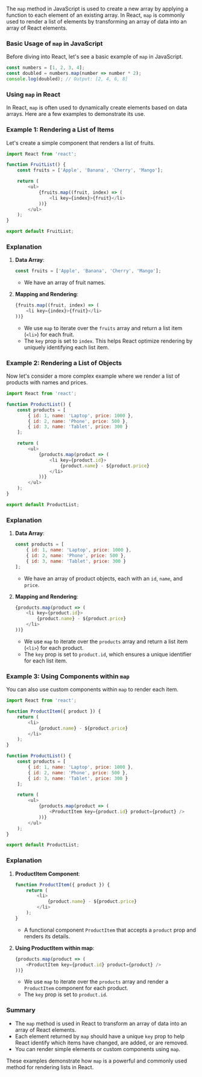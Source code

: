 The `map` method in JavaScript is used to create a new array by applying a function to each element of an existing array. In React, `map` is commonly used to render a list of elements by transforming an array of data into an array of React elements.

### Basic Usage of `map` in JavaScript

Before diving into React, let's see a basic example of `map` in JavaScript.

```javascript
const numbers = [1, 2, 3, 4];
const doubled = numbers.map(number => number * 2);
console.log(doubled); // Output: [2, 4, 6, 8]
```

### Using `map` in React

In React, `map` is often used to dynamically create elements based on data arrays. Here are a few examples to demonstrate its use.

### Example 1: Rendering a List of Items

Let's create a simple component that renders a list of fruits.

```javascript
import React from 'react';

function FruitList() {
    const fruits = ['Apple', 'Banana', 'Cherry', 'Mango'];

    return (
        <ul>
            {fruits.map((fruit, index) => (
                <li key={index}>{fruit}</li>
            ))}
        </ul>
    );
}

export default FruitList;
```

### Explanation

1. **Data Array**:
   ```javascript
   const fruits = ['Apple', 'Banana', 'Cherry', 'Mango'];
   ```
   - We have an array of fruit names.

2. **Mapping and Rendering**:
   ```javascript
   {fruits.map((fruit, index) => (
       <li key={index}>{fruit}</li>
   ))}
   ```
   - We use `map` to iterate over the `fruits` array and return a list item (`<li>`) for each fruit.
   - The `key` prop is set to `index`. This helps React optimize rendering by uniquely identifying each list item.

### Example 2: Rendering a List of Objects

Now let's consider a more complex example where we render a list of products with names and prices.

```javascript
import React from 'react';

function ProductList() {
    const products = [
        { id: 1, name: 'Laptop', price: 1000 },
        { id: 2, name: 'Phone', price: 500 },
        { id: 3, name: 'Tablet', price: 300 }
    ];

    return (
        <ul>
            {products.map(product => (
                <li key={product.id}>
                    {product.name} - ${product.price}
                </li>
            ))}
        </ul>
    );
}

export default ProductList;
```

### Explanation

1. **Data Array**:
   ```javascript
   const products = [
       { id: 1, name: 'Laptop', price: 1000 },
       { id: 2, name: 'Phone', price: 500 },
       { id: 3, name: 'Tablet', price: 300 }
   ];
   ```
   - We have an array of product objects, each with an `id`, `name`, and `price`.

2. **Mapping and Rendering**:
   ```javascript
   {products.map(product => (
       <li key={product.id}>
           {product.name} - ${product.price}
       </li>
   ))}
   ```
   - We use `map` to iterate over the `products` array and return a list item (`<li>`) for each product.
   - The `key` prop is set to `product.id`, which ensures a unique identifier for each list item.

### Example 3: Using Components within `map`

You can also use custom components within `map` to render each item.

```javascript
import React from 'react';

function ProductItem({ product }) {
    return (
        <li>
            {product.name} - ${product.price}
        </li>
    );
}

function ProductList() {
    const products = [
        { id: 1, name: 'Laptop', price: 1000 },
        { id: 2, name: 'Phone', price: 500 },
        { id: 3, name: 'Tablet', price: 300 }
    ];

    return (
        <ul>
            {products.map(product => (
                <ProductItem key={product.id} product={product} />
            ))}
        </ul>
    );
}

export default ProductList;
```

### Explanation

1. **ProductItem Component**:
   ```javascript
   function ProductItem({ product }) {
       return (
           <li>
               {product.name} - ${product.price}
           </li>
       );
   }
   ```
   - A functional component `ProductItem` that accepts a `product` prop and renders its details.

2. **Using ProductItem within map**:
   ```javascript
   {products.map(product => (
       <ProductItem key={product.id} product={product} />
   ))}
   ```
   - We use `map` to iterate over the `products` array and render a `ProductItem` component for each product.
   - The `key` prop is set to `product.id`.

### Summary

- The `map` method is used in React to transform an array of data into an array of React elements.
- Each element returned by `map` should have a unique `key` prop to help React identify which items have changed, are added, or are removed.
- You can render simple elements or custom components using `map`.

These examples demonstrate how `map` is a powerful and commonly used method for rendering lists in React.